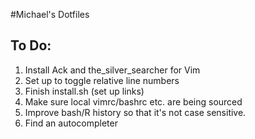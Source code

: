 #Michael's Dotfiles

To Do:
--------------------

1. Install Ack and the_silver_searcher for Vim
2. Set up to toggle relative line numbers 
3. Finish install.sh (set up links)
4. Make sure local vimrc/bashrc etc. are being sourced
5. Improve bash/R history so that it's not case sensitive.
6. Find an autocompleter
